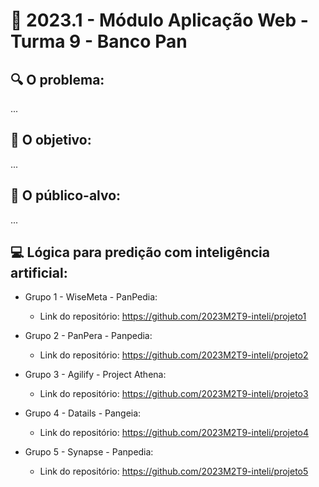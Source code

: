 # 🙋‍ 2023.1 - Módulo Aplicação Web - Turma 9 - Banco Pan

## :mag: O problema:

...

## :dart: O objetivo:

...


## :jigsaw: O público-alvo:

...

## :computer: Lógica para predição com inteligência artificial:

- Grupo 1 - WiseMeta - PanPedia:
  - Link do repositório: https://github.com/2023M2T9-inteli/projeto1

- Grupo 2 - PanPera - Panpedia:
  - Link do repositório: https://github.com/2023M2T9-inteli/projeto2
  
- Grupo 3 - Agilify - Project Athena:
  - Link do repositório: https://github.com/2023M2T9-inteli/projeto3
  
- Grupo 4 - Datails - Pangeia: 
  - Link do repositório: https://github.com/2023M2T9-inteli/projeto4
  
- Grupo 5 - Synapse - Panpedia:
  - Link do repositório: https://github.com/2023M2T9-inteli/projeto5
